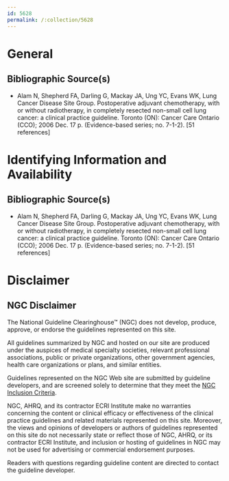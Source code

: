 ```yaml
---
id: 5628
permalink: /:collection/5628
---
```


# General

## Bibliographic Source(s)

- Alam N, Shepherd FA, Darling G, Mackay JA, Ung YC, Evans WK, Lung Cancer Disease Site Group. Postoperative adjuvant chemotherapy, with or without radiotherapy, in completely resected non-small cell lung cancer: a clinical practice guideline. Toronto (ON): Cancer Care Ontario (CCO); 2006 Dec. 17 p. (Evidence-based series; no. 7-1-2). [51 references]

# Identifying Information and Availability

## Bibliographic Source(s)

- Alam N, Shepherd FA, Darling G, Mackay JA, Ung YC, Evans WK, Lung Cancer Disease Site Group. Postoperative adjuvant chemotherapy, with or without radiotherapy, in completely resected non-small cell lung cancer: a clinical practice guideline. Toronto (ON): Cancer Care Ontario (CCO); 2006 Dec. 17 p. (Evidence-based series; no. 7-1-2). [51 references]

# Disclaimer

## NGC Disclaimer

The National Guideline Clearinghouse™ (NGC) does not develop, produce, approve, or endorse the guidelines represented on this site.

All guidelines summarized by NGC and hosted on our site are produced under the auspices of medical specialty societies, relevant professional associations, public or private organizations, other government agencies, health care organizations or plans, and similar entities.

Guidelines represented on the NGC Web site are submitted by guideline developers, and are screened solely to determine that they meet the [NGC Inclusion Criteria](/help-and-about/summaries/inclusion-criteria).

NGC, AHRQ, and its contractor ECRI Institute make no warranties concerning the content or clinical efficacy or effectiveness of the clinical practice guidelines and related materials represented on this site. Moreover, the views and opinions of developers or authors of guidelines represented on this site do not necessarily state or reflect those of NGC, AHRQ, or its contractor ECRI Institute, and inclusion or hosting of guidelines in NGC may not be used for advertising or commercial endorsement purposes.

Readers with questions regarding guideline content are directed to contact the guideline developer.

